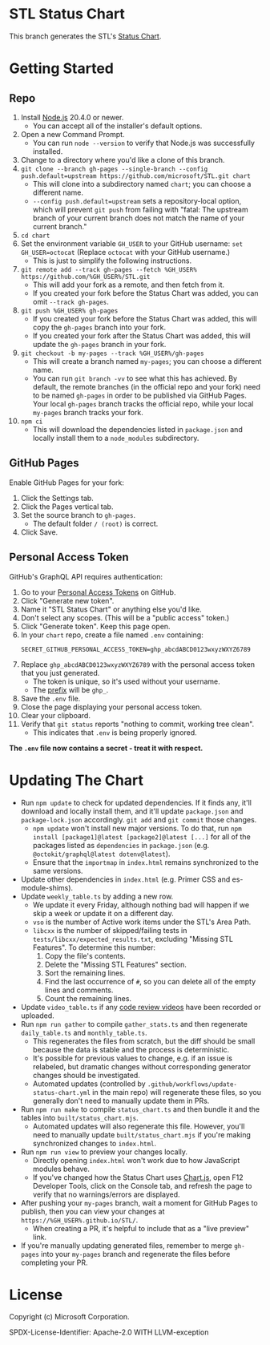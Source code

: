 # STL Status Chart

This branch generates the STL's [Status Chart][].

# Getting Started

## Repo

1. Install [Node.js][] 20.4.0 or newer.
    + You can accept all of the installer's default options.
2. Open a new Command Prompt.
    + You can run `node --version` to verify that Node.js was successfully installed.
3. Change to a directory where you'd like a clone of this branch.
4. `git clone --branch gh-pages --single-branch --config push.default=upstream https://github.com/microsoft/STL.git chart`
    + This will clone into a subdirectory named `chart`; you can choose a different name.
    + `--config push.default=upstream` sets a repository-local option, which will prevent `git push` from failing with
    "fatal: The upstream branch of your current branch does not match the name of your current branch."
5. `cd chart`
6. Set the environment variable `GH_USER` to your GitHub username: `set GH_USER=octocat` (Replace `octocat` with your
    GitHub username.)
    + This is just to simplify the following instructions.
7. `git remote add --track gh-pages --fetch %GH_USER% https://github.com/%GH_USER%/STL.git`
    + This will add your fork as a remote, and then fetch from it.
    + If you created your fork before the Status Chart was added, you can omit `--track gh-pages`.
8. `git push %GH_USER% gh-pages`
    + If you created your fork before the Status Chart was added, this will copy the `gh-pages` branch into your fork.
    + If you created your fork after the Status Chart was added, this will update the `gh-pages` branch in your fork.
9. `git checkout -b my-pages --track %GH_USER%/gh-pages`
    + This will create a branch named `my-pages`; you can choose a different name.
    + You can run `git branch -vv` to see what this has achieved. By default, the remote branches (in the official repo
    and your fork) need to be named `gh-pages` in order to be published via GitHub Pages. Your local `gh-pages` branch
    tracks the official repo, while your local `my-pages` branch tracks your fork.
10. `npm ci`
    + This will download the dependencies listed in `package.json` and locally install them to a `node_modules`
    subdirectory.

## GitHub Pages

Enable GitHub Pages for your fork:

1. Click the Settings tab.
2. Click the Pages vertical tab.
3. Set the source branch to `gh-pages`.
    + The default folder `/ (root)` is correct.
4. Click Save.

## Personal Access Token

GitHub's GraphQL API requires authentication:

1. Go to your [Personal Access Tokens][] on GitHub.
2. Click "Generate new token".
3. Name it "STL Status Chart" or anything else you'd like.
4. Don't select any scopes. (This will be a "public access" token.)
5. Click "Generate token". Keep this page open.
6. In your `chart` repo, create a file named `.env` containing:
    ```
    SECRET_GITHUB_PERSONAL_ACCESS_TOKEN=ghp_abcdABCD0123wxyzWXYZ6789
    ```
7. Replace `ghp_abcdABCD0123wxyzWXYZ6789` with the personal access token that you just generated.
    + The token is unique, so it's used without your username.
    + The [prefix][token-formats] will be `ghp_`.
8. Save the `.env` file.
9. Close the page displaying your personal access token.
10. Clear your clipboard.
11. Verify that `git status` reports "nothing to commit, working tree clean".
    + This indicates that `.env` is being properly ignored.

**The `.env` file now contains a secret - treat it with respect.**

# Updating The Chart

* Run `npm update` to check for updated dependencies. If it finds any, it'll download and locally install them, and
it'll update `package.json` and `package-lock.json` accordingly. `git add` and `git commit` those changes.
    + `npm update` won't install new major versions. To do that, run
    `npm install [package1]@latest [package2]@latest [...]` for all of the packages listed
    as `dependencies` in `package.json` (e.g. `@octokit/graphql@latest dotenv@latest`).
    + Ensure that the `importmap` in `index.html` remains synchronized to the same versions.
* Update other dependencies in `index.html` (e.g. Primer CSS and es-module-shims).
* Update `weekly_table.ts` by adding a new row.
    + We update it every Friday, although nothing bad will happen if we skip a week or update it on a different day.
    + `vso` is the number of Active work items under the STL's Area Path.
    + `libcxx` is the number of skipped/failing tests in `tests/libcxx/expected_results.txt`, excluding
    "Missing STL Features".
    To determine this number:
        1. Copy the file's contents.
        2. Delete the "Missing STL Features" section.
        3. Sort the remaining lines.
        4. Find the last occurrence of `#`, so you can delete all of the empty lines and comments.
        5. Count the remaining lines.
* Update `video_table.ts` if any [code review videos][] have been recorded or uploaded.
* Run `npm run gather` to compile `gather_stats.ts` and then regenerate `daily_table.ts` and `monthly_table.ts`.
    + This regenerates the files from scratch, but the diff should be small because the data is stable and the process
    is deterministic.
    + It's possible for previous values to change, e.g. if an issue is relabeled, but dramatic changes without
    corresponding generator changes should be investigated.
    + Automated updates (controlled by `.github/workflows/update-status-chart.yml` in the main repo)
    will regenerate these files, so you generally don't need to manually update them in PRs.
* Run `npm run make` to compile `status_chart.ts` and then bundle it and the tables into `built/status_chart.mjs`.
    + Automated updates will also regenerate this file. However, you'll need to manually update
    `built/status_chart.mjs` if you're making synchronized changes to `index.html`.
* Run `npm run view` to preview your changes locally.
    + Directly opening `index.html` won't work due to how JavaScript modules behave.
    + If you've changed how the Status Chart uses [Chart.js][], open F12 Developer Tools, click on the Console tab, and
    refresh the page to verify that no warnings/errors are displayed.
* After pushing your `my-pages` branch, wait a moment for GitHub Pages to publish, then you can view your changes at
    `https://%GH_USER%.github.io/STL/`.
    + When creating a PR, it's helpful to include that as a "live preview" link.
* If you're manually updating generated files, remember to merge `gh-pages` into your `my-pages` branch and regenerate
    the files before completing your PR.

# License

Copyright (c) Microsoft Corporation.

SPDX-License-Identifier: Apache-2.0 WITH LLVM-exception

[Chart.js]: https://www.chartjs.org/
[code review videos]: https://github.com/microsoft/STL/wiki/Code-Review-Videos
[Node.js]: https://nodejs.org/en/
[Personal Access Tokens]: https://github.com/settings/tokens
[Status Chart]: https://microsoft.github.io/STL/
[token-formats]: https://github.blog/2021-04-05-behind-githubs-new-authentication-token-formats/
